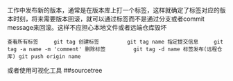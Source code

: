 工作中发布新的版本，通常是在版本库上打一个标签，这样就确定了标签对应的版本时刻，将来需要版本回滚，就可以通过标签而不是通过分支或者commit message来回滚。这样不应担心本地文件或者远端仓库毁坏

`
  查看所有标签     git tag
  创建标签         git tag name
  指定提交信息     git tag -a name -m 'comment'
  删除标签         git tag -d name
  标签发布(远程仓库) git push origin name
`

或者使用可视化工具 ##sourcetree